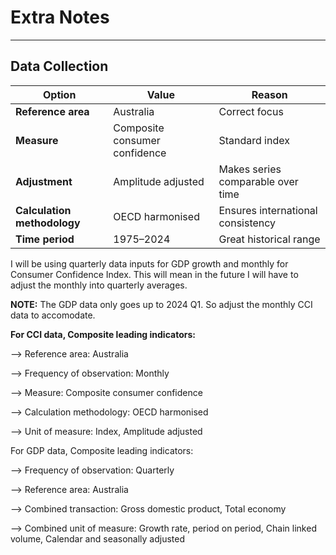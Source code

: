 # Extra Notes

---

## Data Collection

| Option                      | Value                         | Reason                             |
| --------------------------- | ----------------------------- | ---------------------------------  |
| **Reference area**          | Australia                     | Correct focus                      |
| **Measure**                 | Composite consumer confidence | Standard index                     |
| **Adjustment**              | Amplitude adjusted            | Makes series comparable over time  |
| **Calculation methodology** | OECD harmonised               | Ensures international consistency  |
| **Time period**             | 1975–2024                     | Great historical range             |

I will be using quarterly data inputs for GDP growth and monthly for Consumer Confidence Index. This will mean in the future I will
have to adjust the monthly into quarterly averages.

**NOTE:** The GDP data only goes up to 2024 Q1. So adjust the monthly CCI data to accomodate.

**For CCI data, Composite leading indicators:**

--> Reference area: Australia

--> Frequency of observation: Monthly

--> Measure: Composite consumer confidence

--> Calculation methodology: OECD harmonised

--> Unit of measure: Index, Amplitude adjusted

For GDP data, Composite leading indicators:

--> Frequency of observation: Quarterly

--> Reference area: Australia

--> Combined transaction: Gross domestic product, Total economy

--> Combined unit of measure: Growth rate, period on period, Chain linked volume, Calendar and seasonally adjusted

